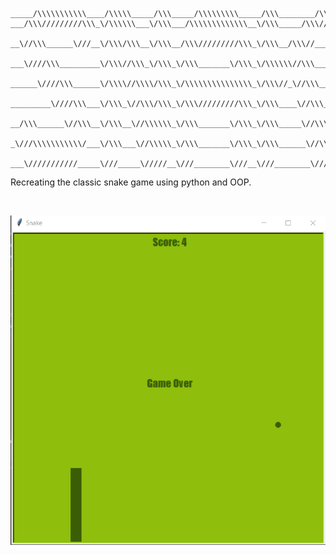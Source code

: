 
    _____/\\\\\\\\\\\____/\\\\\_____/\\\_____/\\\\\\\\\_____/\\\________/\\\__/\\\\\\\\\\\\\\\_        
    ___/\\\/////////\\\_\/\\\\\\___\/\\\___/\\\\\\\\\\\\\__\/\\\_____/\\\//__\/\\\///////////__       
     __\//\\\______\///__\/\\\/\\\__\/\\\__/\\\/////////\\\_\/\\\__/\\\//_____\/\\\_____________      
     ___\////\\\_________\/\\\//\\\_\/\\\_\/\\\_______\/\\\_\/\\\\\\//\\\_____\/\\\\\\\\\\\_____     
        ______\////\\\______\/\\\\//\\\\/\\\_\/\\\\\\\\\\\\\\\_\/\\\//_\//\\\____\/\\\///////______    
         _________\////\\\___\/\\\_\//\\\/\\\_\/\\\/////////\\\_\/\\\____\//\\\___\/\\\_____________   
          __/\\\______\//\\\__\/\\\__\//\\\\\\_\/\\\_______\/\\\_\/\\\_____\//\\\__\/\\\_____________  
           _\///\\\\\\\\\\\/___\/\\\___\//\\\\\_\/\\\_______\/\\\_\/\\\______\//\\\_\/\\\\\\\\\\\\\\\_ 
            ___\///////////_____\///_____\/////__\///________\///__\///________\///__\///////////////__


Recreating the classic snake game using python and OOP. 

<br>

![snake.png](images/snake.png)